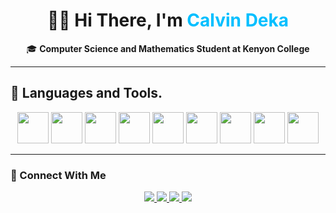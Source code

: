<h1 align="center">
  👋🏾 Hi There, I'm <span style="color:#00BFFF;">Calvin Deka</span>
</h1>

<p align="center">
  🎓 <strong>Computer Science and Mathematics Student at Kenyon College</strong>
</p>

---

## 🧰 Languages and Tools.

<p align="center">
  <img src="https://cdn.jsdelivr.net/gh/devicons/devicon/icons/python/python-original.svg" width="50" />
  <img src="https://cdn.jsdelivr.net/gh/devicons/devicon/icons/fastapi/fastapi-original.svg" width="50"/>
  <img src="https://cdn.jsdelivr.net/gh/devicons/devicon/icons/javascript/javascript-original.svg" width="50"/>
  <img src="https://cdn.jsdelivr.net/gh/devicons/devicon/icons/react/react-original.svg" width="50"/>
  <img src="https://cdn.jsdelivr.net/gh/devicons/devicon/icons/nodejs/nodejs-original.svg" width="50"/>
  <img src="https://cdn.jsdelivr.net/gh/devicons/devicon/icons/mongodb/mongodb-original.svg" width="50"/>
  <img src="https://cdn.jsdelivr.net/gh/devicons/devicon/icons/mysql/mysql-original.svg" width="50"/>
  <img src="https://cdn.jsdelivr.net/gh/devicons/devicon/icons/docker/docker-original.svg" width="50"/>
  <img src="https://cdn.jsdelivr.net/gh/devicons/devicon/icons/git/git-original.svg" width="50"/>
</p>

---

### 🔗 Connect With Me

<p align="center">
  <a href="https://www.linkedin.com/in/calvin-kofi-deka/">
    <img src="https://img.shields.io/badge/LinkedIn-0A66C2?style=for-the-badge&logo=linkedin&logoColor=white" />
  </a>
  <a href="https://github.com/cal-deks/">
    <img src="https://img.shields.io/badge/GitHub-181717?style=for-the-badge&logo=github&logoColor=white" />
  </a>
  <a href="https://www.instagram.com/caldeks/">
    <img src="https://img.shields.io/badge/Instagram-E4405F?style=for-the-badge&logo=instagram&logoColor=white" />
  </a>
  <a href="mailto:calvindeka7@gmail.com">
    <img src="https://img.shields.io/badge/Email-D14836?style=for-the-badge&logo=gmail&logoColor=white" />
  </a>
</p>
